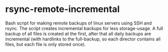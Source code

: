 rsync-remote-incremental
==========================
Bash script for making remote backups of linux servers using SSH and rsync. The script creates incremental backups for less storage-usage.
A full backup of all files is created at the first, after that all daily backups are incremental (with hardlinks to the full-backup, so each director contains all files, but each file is only stored once).


